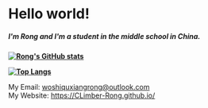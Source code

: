 # Hello world!

##### I'm Rong and I'm a student in the middle school in China.

**[![Rong's GitHub stats](https://github-readme-stats.vercel.app/api?username=climber-rong&count_private=true&show_icons=true)](https://github.com/climber-rong)**

**[![Top Langs](https://github-readme-stats.vercel.app/api/top-langs/?username=CLimber-Rong)](https://github.com/Climber-Rong)**

My Email: woshiquxiangrong@outlook.com
<br>
My Website: https://CLimber-Rong.github.io/

<!---
CLimber-Rong/CLimber-Rong is a ✨ special ✨ repository because its `README.md` (this file) appears on your GitHub profile.
You can click the Preview link to take a look at your changes.
--->
